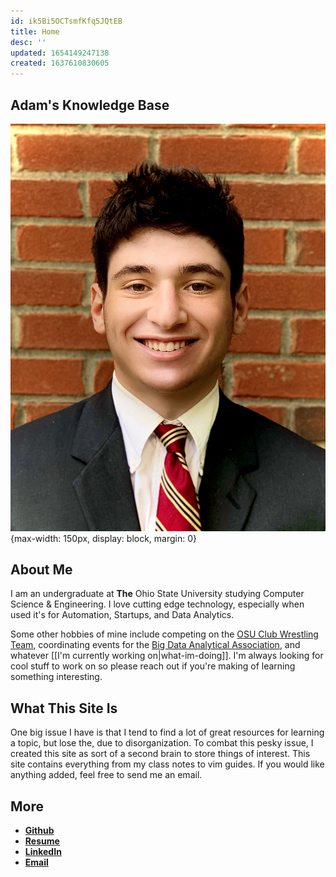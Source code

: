 ```yaml
---
id: ik5Bi5OCTsmfKfq5JQtEB
title: Home
desc: ''
updated: 1654149247138
created: 1637610830605
---
```

## Adam's Knowledge Base

![Picture of me](/assets/images/adam.jpg){max-width: 150px, display: block, margin: 0}

## About Me

I am an undergraduate at **The** Ohio State University studying Computer Science & Engineering. I love cutting edge technology, especially when used it's for Automation, Startups, and Data Analytics.

Some other hobbies of mine include competing on the [OSU Club Wrestling Team](https://ncwa.net/teams/osu), coordinating events for the [Big Data Analytical Association](https://bdaaosu.org/), and whatever [[I'm currently working on|what-im-doing]]. I'm always looking for cool stuff to work on so please reach out if you're making of learning something interesting.

## What This Site Is

One big issue I have is that I tend to find a lot of great resources for learning a topic, but lose the, due to disorganization. To combat this pesky issue, I created this site as sort of a second brain to store things of interest. This site contains everything from my class notes to vim guides. If you would like anything added, feel free to send me an email.

## More

- **[Github](https://github.com/aglucky)**
- **[Resume](/assets/gluck_resume.pdf)**
- **[LinkedIn](https://www.linkedin.com/in/adam-gluck-111a2a174/)**
- **[Email](mailto:adam.gluck10@gmail.com)**
